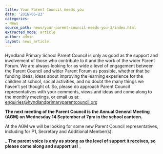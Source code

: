 ```yaml
---
title: Your Parent Council needs you
date: '2016-06-23'
categories:
- News
source_path: news/your-parent-council-needs-you-3/index.html
extracted_mode: article
author: admin
layout: news_article
---
```

Hyndland Primary School Parent Council is only as good as the support and involvement of those who contribute to it and the work of the wider Parent Forum. We are always looking for as wide a level of engagement between the Parent Council and wider Parent Forum as possible, whether that be funding ideas, ideas about improving the learning experience for the children at school, social activities, and no doubt the many things we haven’t yet thought of. So, please do approach Parent Council representatives with your comments, views and ideas and come along to the monthly meetings, or email us at: [enquiries@hyndlandprimaryparentcouncil.org](mailto:enquiries@hyndlandprimaryparentcouncil.org)

**The next meeting of the Parent Council is the Annual General Meeting (AGM) on&nbsp;Wednesday 14 September at 7pm in the school canteen.**

At the AGM we will be looking for some new Parent Council representatives, including for P1, Secretary and Additional Member(s).

_ **The parent voice is only as strong as the level of support it receives, so please come along and support us!** _
